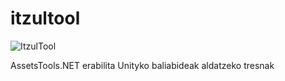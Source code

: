# itzultool

![ItzulTool](https://github.com/[ibaios/itzultool/itzultool.png?raw=true)

AssetsTools.NET erabilita Unityko baliabideak aldatzeko tresnak